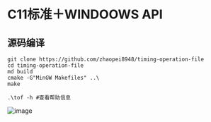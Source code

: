 # C11标准＋WINDOOWS API

## 源码编译
```
git clone https://github.com/zhaopei8948/timing-operation-file
cd timing-operation-file
md build
cmake -G"MinGW Makefiles" ..\
make

.\tof -h #查看帮助信息
```
![image](https://github.com/zhaopei8948/timing-operation-file/blob/master/images/tof-help.png)
